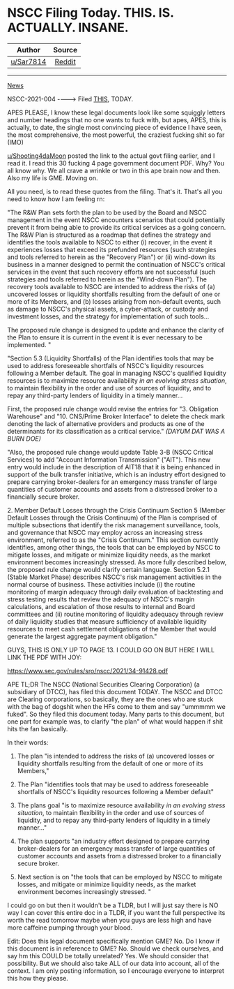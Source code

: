 NSCC Filing Today. THIS. IS. ACTUALLY. INSANE.
==============================================

| Author       | Source       | 
| :-------------: |:-------------:|
|  [u/Sar7814](https://www.reddit.com/user/Sar7814/) | [Reddit](https://www.reddit.com/r/GME/comments/mg4o2q/nscc_filing_today_this_is_actually_insane/) | 

---

[News](https://www.reddit.com/r/GME/search?q=flair_name%3A%22News%22&restrict_sr=1)

NSCC-2021-004 ----> Filed [THIS](https://www.sec.gov/rules/sro/nscc/2021/34-91428.pdf), TODAY.

APES PLEASE, I know these legal documents look like some squiggly letters and number headings that no one wants to fuck with, but apes, APES, this is actually, to date, the single most convincing piece of evidence I have seen, the most comprehensive, the most powerful, the craziest fucking shit so far (IMO)

[u/Shooting4daMoon](https://www.reddit.com/u/Shooting4daMoon/) posted the link to the actual govt filing earlier, and I read it. I read this 30 fucking 4 page government document PDF. Why? You all know why. We all crave a wrinkle or two in this ape brain now and then. Also my life is GME. Moving on.

All you need, is to read these quotes from the filing. That's it. That's all you need to know how I am feeling rn:

"The R&W Plan sets forth the plan to be used by the Board and NSCC management in the event NSCC encounters scenarios that could potentially prevent it from being able to provide its critical services as a going concern. The R&W Plan is structured as a roadmap that defines the strategy and identifies the tools available to NSCC to either (i) recover, in the event it experiences losses that exceed its prefunded resources (such strategies and tools referred to herein as the "Recovery Plan") or (ii) wind-down its business in a manner designed to permit the continuation of NSCC's critical services in the event that such recovery efforts are not successful (such strategies and tools referred to herein as the "Wind-down Plan"). The recovery tools available to NSCC are intended to address the risks of (a) uncovered losses or liquidity shortfalls resulting from the default of one or more of its Members, and (b) losses arising from non-default events, such as damage to NSCC's physical assets, a cyber-attack, or custody and investment losses, and the strategy for implementation of such tools...

The proposed rule change is designed to update and enhance the clarity of the Plan to ensure it is current in the event it is ever necessary to be implemented. "

"Section 5.3 (Liquidity Shortfalls) of the Plan identifies tools that may be used to address foreseeable shortfalls of NSCC's liquidity resources following a Member default. The goal in managing NSCC's qualified liquidity resources is to maximize resource availability *in an evolving stress situation*, to maintain flexibility in the order and use of sources of liquidity, and to repay any third-party lenders of liquidity in a timely manner...

First, the proposed rule change would revise the entries for "3. Obligation Warehouse" and "10. CNS/Prime Broker Interface" to delete the check mark denoting the lack of alternative providers and products as one of the determinants for its classification as a critical service." *(DAYUM DAT WAS A BURN DOE)*

"Also, the proposed rule change would update Table 3-B (NSCC Critical Services) to add "Account Information Transmission" ("AIT"). This new entry would include in the description of AIT18 that it is being enhanced in support of the bulk transfer initiative, which is an industry effort designed to prepare carrying broker-dealers for an emergency mass transfer of large quantities of customer accounts and assets from a distressed broker to a financially secure broker.

2\. Member Default Losses through the Crisis Continuum Section 5 (Member Default Losses through the Crisis Continuum) of the Plan is comprised of multiple subsections that identify the risk management surveillance, tools, and governance that NSCC may employ across an increasing stress environment, referred to as the "Crisis Continuum." This section currently identifies, among other things, the tools that can be employed by NSCC to mitigate losses, and mitigate or minimize liquidity needs, as the market environment becomes increasingly stressed. As more fully described below, the proposed rule change would clarify certain language. Section 5.2.1 (Stable Market Phase) describes NSCC's risk management activities in the normal course of business. These activities include (i) the routine monitoring of margin adequacy through daily evaluation of backtesting and stress testing results that review the adequacy of NSCC's margin calculations, and escalation of those results to internal and Board committees and (ii) routine monitoring of liquidity adequacy through review of daily liquidity studies that measure sufficiency of available liquidity resources to meet cash settlement obligations of the Member that would generate the largest aggregate payment obligation."

GUYS, THIS IS ONLY UP TO PAGE 13. I COULD GO ON BUT HERE I WILL LINK THE PDF WITH JOY:

<https://www.sec.gov/rules/sro/nscc/2021/34-91428.pdf>

APE TL;DR The NSCC (National Securities Clearing Corporation) (a subsidiary of DTCC), has filed this document TODAY. The NSCC and DTCC are Clearing corporations, so basically, they are the ones who are stuck with the bag of dogshit when the HFs come to them and say "ummmmm we fuked". So they filed this document today. Many parts to this document, but one part for example was, to clarify "the plan" of what would happen if shit hits the fan basically.

In their words:

1.  The plan "is intended to address the risks of (a) uncovered losses or liquidity shortfalls resulting from the default of one or more of its Members,"

2.  The Plan "identifies tools that may be used to address foreseeable shortfalls of NSCC's liquidity resources following a Member default"

3.  The plans goal "is to maximize resource availability *in an evolving stress situation*, to maintain flexibility in the order and use of sources of liquidity, and to repay any third-party lenders of liquidity in a timely manner..."

4.  The plan supports "an industry effort designed to prepare carrying broker-dealers for an emergency mass transfer of large quantities of customer accounts and assets from a distressed broker to a financially secure broker.

5.  Next section is on "the tools that can be employed by NSCC to mitigate losses, and mitigate or minimize liquidity needs, as the market environment becomes increasingly stressed. "

I could go on but then it wouldn't be a TLDR, but I will just say there is NO way I can cover this entire doc in a TLDR, if you want the full perspective its worth the read tomorrow maybe when you guys are less high and have more caffeine pumping through your blood.

Edit: Does this legal document specifically mention GME? No. Do I know if this document is in reference to GME? No. Should we check ourselves, and say hm this COULD be totally unrelated? Yes. We should consider that possibility. But we should also take ALL of our data into account, all of the context. I am only posting information, so I encourage everyone to interpret this how they please.
